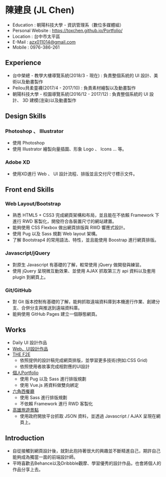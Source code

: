 # 陳建良 (JL Chen)
* Education : 朝陽科技大學 - 資訊管理系（數位多媒體組）
* Personal Website : https://toxchen.github.io/Portfolio/
* Location : 台中市太平區
* E-Mail : azx011014@gmail.com
* Mobile : 0976-386-261

## Experience
* 台中榮總 - 教學大樓導覽系統(2018/3 - 現在) : 負責整個系統的 UI 設計、美術以及動畫製作
* Peilou貝柔童襪(2017/4 - 2017/10) : 負責素材繪製以及動畫製作
* 朝陽科技大學 - 校園導覽系統(2016/12 - 2017/12) : 負責整個系統的 UI 設計、 3D 建模(渲染)以及動畫製作

## Design Skills
### Photoshop 、 Illustrator
* 使用 Photoshop
* 使用 Illustrator 繪製向量插圖、形象 Logo 、 Icons ... 等。
### Adobe XD
* 使用XD進行 Web 、 UI 設計流程、排版並且交付尺寸標示文件。

## Front end Skills
### Web Layout/Bootstrap
* 熟悉 HTML5 + CSS3 完成網頁架構和布局，並且能在不依賴 Framework 下進行 RWD 客製化，開發符合各裝置尺寸的網站建置。
* 能夠使用 CSS Flexbox 做出網頁排版與 RWD 響應式設計。
* 使用 Pug 以及 Sass 規劃 Web layout 架構。
* 了解 Bootstrap4 的常用語法、特性，並且能使用 Boostrap 進行網頁排版。
### Javascript/jQuery
* 對原生 Javascript 有基礎的了解，較常使用 jQuery 做開發與練習。
* 使用 jQuery 呈現微互動效果、並使用 AJAX 抓取第三方 api 資料以及套用 plugin 到網頁上。
### Git/GitHub
* 對 Git 版本控制有基礎的了解，能夠抓取遠端資料庫到本機進行作業、創建分支、合併分支與推送到遠端資料庫。
* 能夠使用 GitHub Pages 建立一個靜態網頁。

## Works
* Daily UI 設計作品
* [Web、UI設計作品](https://www.behance.net/azx011014fa1e)
* [THE F2E](https://github.com/ToxChen/THE-F2E)
  * 依照提供的設計稿完成網頁排版，並學習更多技術(例如:CSS Grid)
  * 依照使用者故事完成相對應的UI設計
* [個人Portfolio](https://toxchen.github.io/Portfolio/)
  * 使用 Pug 以及 Sass 進行排版規劃
  * 使用 Vue.js 將資料做雙向綁定
* [六角西餐廳](https://toxchen.github.io/HexRestaurant/)
  * 使用 Sass 進行排版規劃
  * 不依賴 Framework 進行 RWD 客製化
* [高雄旅遊景點](https://toxchen.github.io/KaohsiungTravel/)
  * 使用政府開放平台抓取 JSON 資料，並透過 Javascript / AJAX 呈現在網頁上。

## Introduction
* 自從接觸到網頁設計後，就對此抱持著很大的興趣並不斷精進自己，期許自己能夠成為獨當一面的前端設計師。
* 平時喜歡去Behance以及Dribbble觀摩、學習優秀的設計作品，也會將個人的作品分享上去。
